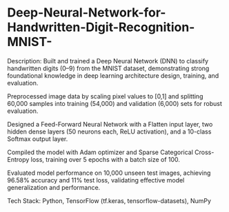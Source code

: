 # Deep-Neural-Network-for-Handwritten-Digit-Recognition-MNIST-

Description: Built and trained a Deep Neural Network (DNN) to classify handwritten digits (0–9) from the MNIST dataset, demonstrating strong foundational knowledge in deep learning architecture design, training, and evaluation.

Preprocessed image data by scaling pixel values to [0,1] and splitting 60,000 samples into training (54,000) and validation (6,000) sets for robust evaluation.

Designed a Feed-Forward Neural Network with a Flatten input layer, two hidden dense layers (50 neurons each, ReLU activation), and a 10-class Softmax output layer.

Compiled the model with Adam optimizer and Sparse Categorical Cross-Entropy loss, training over 5 epochs with a batch size of 100.

Evaluated model performance on 10,000 unseen test images, achieving 96.58% accuracy and 11% test loss, validating effective model generalization and performance.

Tech Stack: Python, TensorFlow (tf.keras, tensorflow-datasets), NumPy
